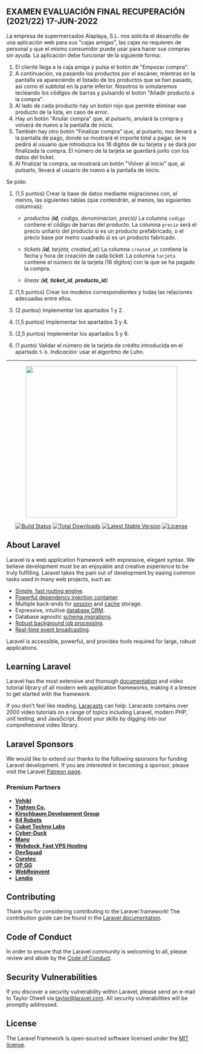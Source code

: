 ## EXAMEN EVALUACIÓN FINAL RECUPERACIÓN (2021/22) 17-JUN-2022
La empresa de supermercados Alaplaya, S.L. nos solicita el desarrollo de una aplicación web para sus "cajas amigas", las cajas no requieren de personal y que el mismo consumidor puede usar para hacer sus compras sin ayuda. La aplicación debe funcionar de la siguiente forma:

1. El cliente llega a la caja amiga y pulsa el botón de "Empezar compra".
2. A continuación, va pasando los productos por el escáner, mientras en la pantalla va apareciendo el listado de los productos que se han pasado, así como el subtotal en la parte inferior. Nosotros lo simularemos tecleando los códigos de barras y pulsando el botón "Añadir producto a la compra".
3. Al lado de cada producto hay un botón rojo que permite eliminar ese producto de la lista, en caso de error.
4. Hay un botón "Anular compra" que, al pulsarlo, anulará la compra y volverá de nuevo a la pantalla de inicio.
5. También hay otro botón "Finalizar compra" que, al pulsarlo, nos llevará a la pantalla de pago, donde se mostrará el importe total a pagar, se le pedirá al usuario que introduzca los 16 dígitos de su tarjeta y se dará por finalizada la compra. El número de la tarjeta se guardará junto con los datos del ticket.
6. Al finalizar la compra, se mostrará un botón "Volver al inicio" que, al pulsarlo, llevará al usuario de nuevo a la pantalla de inicio.

Se pide:

1. (1,5 puntos) Crear la base de datos mediante migraciones con, al menos, las siguientes tablas (que contendrán, al menos, las siguientes columnas):

    - *productos (**id**, codigo, denominacion, precio)*
        La columna `codigo` contiene el código de barras del producto.
        La columna `precio` será el precio unitario del producto si es un producto prefabricado, o el precio base por metro cuadrado si es un producto fabricado.

    - *tickets (**id**, tarjeta, created_at)*
        La columna `created_at` contiene la fecha y hora de creación de cada ticket.
        La columna `tarjeta` contiene el número de la tarjeta (16 dígitos) con la que se ha pagado la compra.

    - *lineas (**id**, **ticket_id**, **producto_id**)*

2. (1,5 puntos) Crear los modelos correspondientes y todas las relaciones adecuadas entre ellos.
3. (2 puntos) Implementar los apartados 1 y 2.
4. (1,5 puntos) Implementar los apartados 3 y 4.
5. (2,5 puntos) Implementar los apartados 5 y 6.
6. (1 punto) Validar el número de la tarjeta de crédito introducida en el apartado `5-b`. *Indicación*: usar el algoritmo de Luhn.

---

<p align="center"><a href="https://laravel.com" target="_blank"><img src="https://raw.githubusercontent.com/laravel/art/master/logo-lockup/5%20SVG/2%20CMYK/1%20Full%20Color/laravel-logolockup-cmyk-red.svg" width="400"></a></p>

<p align="center">
<a href="https://travis-ci.org/laravel/framework"><img src="https://travis-ci.org/laravel/framework.svg" alt="Build Status"></a>
<a href="https://packagist.org/packages/laravel/framework"><img src="https://img.shields.io/packagist/dt/laravel/framework" alt="Total Downloads"></a>
<a href="https://packagist.org/packages/laravel/framework"><img src="https://img.shields.io/packagist/v/laravel/framework" alt="Latest Stable Version"></a>
<a href="https://packagist.org/packages/laravel/framework"><img src="https://img.shields.io/packagist/l/laravel/framework" alt="License"></a>
</p>

## About Laravel

Laravel is a web application framework with expressive, elegant syntax. We believe development must be an enjoyable and creative experience to be truly fulfilling. Laravel takes the pain out of development by easing common tasks used in many web projects, such as:

- [Simple, fast routing engine](https://laravel.com/docs/routing).
- [Powerful dependency injection container](https://laravel.com/docs/container).
- Multiple back-ends for [session](https://laravel.com/docs/session) and [cache](https://laravel.com/docs/cache) storage.
- Expressive, intuitive [database ORM](https://laravel.com/docs/eloquent).
- Database agnostic [schema migrations](https://laravel.com/docs/migrations).
- [Robust background job processing](https://laravel.com/docs/queues).
- [Real-time event broadcasting](https://laravel.com/docs/broadcasting).

Laravel is accessible, powerful, and provides tools required for large, robust applications.

## Learning Laravel

Laravel has the most extensive and thorough [documentation](https://laravel.com/docs) and video tutorial library of all modern web application frameworks, making it a breeze to get started with the framework.

If you don't feel like reading, [Laracasts](https://laracasts.com) can help. Laracasts contains over 2000 video tutorials on a range of topics including Laravel, modern PHP, unit testing, and JavaScript. Boost your skills by digging into our comprehensive video library.

## Laravel Sponsors

We would like to extend our thanks to the following sponsors for funding Laravel development. If you are interested in becoming a sponsor, please visit the Laravel [Patreon page](https://patreon.com/taylorotwell).

### Premium Partners

- **[Vehikl](https://vehikl.com/)**
- **[Tighten Co.](https://tighten.co)**
- **[Kirschbaum Development Group](https://kirschbaumdevelopment.com)**
- **[64 Robots](https://64robots.com)**
- **[Cubet Techno Labs](https://cubettech.com)**
- **[Cyber-Duck](https://cyber-duck.co.uk)**
- **[Many](https://www.many.co.uk)**
- **[Webdock, Fast VPS Hosting](https://www.webdock.io/en)**
- **[DevSquad](https://devsquad.com)**
- **[Curotec](https://www.curotec.com/services/technologies/laravel/)**
- **[OP.GG](https://op.gg)**
- **[WebReinvent](https://webreinvent.com/?utm_source=laravel&utm_medium=github&utm_campaign=patreon-sponsors)**
- **[Lendio](https://lendio.com)**

## Contributing

Thank you for considering contributing to the Laravel framework! The contribution guide can be found in the [Laravel documentation](https://laravel.com/docs/contributions).

## Code of Conduct

In order to ensure that the Laravel community is welcoming to all, please review and abide by the [Code of Conduct](https://laravel.com/docs/contributions#code-of-conduct).

## Security Vulnerabilities

If you discover a security vulnerability within Laravel, please send an e-mail to Taylor Otwell via [taylor@laravel.com](mailto:taylor@laravel.com). All security vulnerabilities will be promptly addressed.

## License

The Laravel framework is open-sourced software licensed under the [MIT license](https://opensource.org/licenses/MIT).
